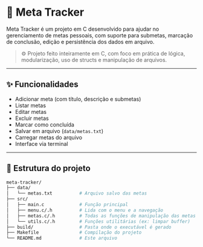 # 🎯 Meta Tracker

Meta Tracker é um projeto em C desenvolvido para ajudar no gerenciamento de metas pessoais, com suporte para submetas, marcação de conclusão, edição e persistência dos dados em arquivo.

> ⚙️ Projeto feito inteiramente em C, com foco em prática de lógica, modularização, uso de structs e manipulação de arquivos.

---

## ✨ Funcionalidades

- Adicionar meta (com título, descrição e submetas)
- Listar metas
- Editar metas
- Excluir metas
- Marcar como concluída
- Salvar em arquivo (`data/metas.txt`)
- Carregar metas do arquivo
- Interface via terminal

---

## 📁 Estrutura do projeto

```bash
meta-tracker/
├── data/
│   └── metas.txt          # Arquivo salvo das metas
├── src/
│   ├── main.c             # Função principal
│   ├── menu.c/.h          # Lida com o menu e a navegação
│   ├── metas.c/.h         # Todas as funções de manipulação das metas
│   └── utils.c/.h         # Funções utilitárias (ex: limpar buffer)
├── build/                 # Pasta onde o executável é gerado
├── Makefile               # Compilação do projeto
└── README.md              # Este arquivo
